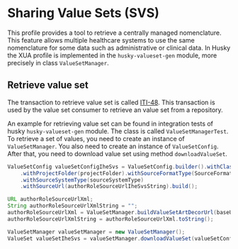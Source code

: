 # Sharing Value Sets (SVS)

This profile provides a tool to retrieve a centrally managed nomenclature. This feature allows multiple healthcare systems to use the same nomenclature for some data such as administrative or clinical data.
In Husky the XUA profile is implemented in the `husky-valueset-gen` module, more precisely in class `ValueSetManager`.

## Retrieve value set

The transaction to retrieve value set is called [ITI-48](<https://profiles.ihe.net/ITI/TF/Volume2/ITI-48.html>). This transaction is used by the value set consumer to retrieve an value set from a repository.

An example for retrieving value set can be found in integration tests of husky `husky-valueset-gen` module. The class is called `ValueSetManagerTest`. To retrieve a set of values, you need to create an instance of `ValueSetManager`. You also need to create an instance of `ValueSetConfig`. After that, you need to download value set using method `downloadValueSet`.

```java
ValueSetConfig valueSetConfigIheSvs = ValueSetConfig.builder().withClassName(className1)
    .withProjectFolder(projectFolder).withSourceFormatType(SourceFormatType.IHESVS)
    .withSourceSystemType(sourceSystemType)
    .withSourceUrl(authorRoleSourceUrlIheSvsString).build();

URL authorRoleSourceUrlXml;
String authorRoleSourceUrlXmlString = "";
authorRoleSourceUrlXml = ValueSetManager.buildValueSetArtDecorUrl(baseUrlXml, authorRoleId,authorRoleTimeStamp);
authorRoleSourceUrlXmlString = authorRoleSourceUrlXml.toString();

ValueSetManager valueSetManager = new ValueSetManager();
ValueSet valueSetIheSvs = valueSetManager.downloadValueSet(valueSetConfigIheSvs);
```

